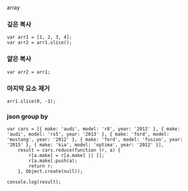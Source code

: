 array

### 깊은 복사
```
var arr1 = [1, 2, 3, 4];  
var arr2 = arr1.slice();
```

### 얕은 복사
```
var arr2 = arr1;
```

### 마지막 요소 제거
```
arr1.slice(0, -1);
```

### json group by
```
var cars = [{ make: 'audi', model: 'r8', year: '2012' }, { make: 'audi', model: 'rs5', year: '2013' }, { make: 'ford', model: 'mustang', year: '2012' }, { make: 'ford', model: 'fusion', year: '2015' }, { make: 'kia', model: 'optima', year: '2012' }],
    result = cars.reduce(function (r, a) {
        r[a.make] = r[a.make] || [];
        r[a.make].push(a);
        return r;
    }, Object.create(null));

console.log(result);
```
